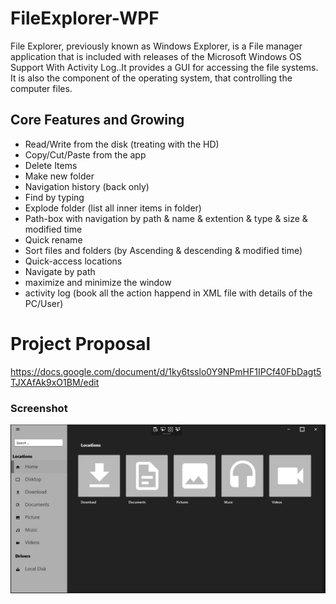 # FileExplorer-WPF
File Explorer, previously known as Windows Explorer, is a  File manager application that is included with releases of the Microsoft Windows OS Support With Activity Log..It provides a GUI for accessing the file systems. It is also the component of the operating system, that controlling the computer files. 
## Core Features and Growing
  - Read/Write from the disk (treating with the HD)
  - Copy/Cut/Paste from the app
  - Delete Items
  - Make new folder
  - Navigation history (back only)
  - Find by typing
  - Explode folder (list all inner items in folder)
  - Path-box with navigation by path & name & extention & type & size & modified time 
  - Quick rename
  - Sort files and folders (by Ascending & descending & modified time)
  - Quick-access locations
  - Navigate by path
  - maximize and minimize the window
  - activity log (book all the action happend in XML file with details of the PC/User)
# Project Proposal
https://docs.google.com/document/d/1ky6tsslo0Y9NPmHF1IPCf40FbDagt5TJXAfAk9xO1BM/edit
### Screenshot

![Dayoftheweek_alcohol](https://github.com/AmiinaAhmed/FileExplorer-WPF/blob/master/Screenshot/Capture.png)


